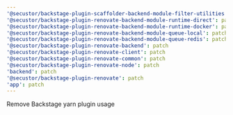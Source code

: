 ```yaml
---
'@secustor/backstage-plugin-scaffolder-backend-module-filter-utilities': patch
'@secustor/backstage-plugin-renovate-backend-module-runtime-direct': patch
'@secustor/backstage-plugin-renovate-backend-module-runtime-docker': patch
'@secustor/backstage-plugin-renovate-backend-module-queue-local': patch
'@secustor/backstage-plugin-renovate-backend-module-queue-redis': patch
'@secustor/backstage-plugin-renovate-backend': patch
'@secustor/backstage-plugin-renovate-client': patch
'@secustor/backstage-plugin-renovate-common': patch
'@secustor/backstage-plugin-renovate-node': patch
'backend': patch
'@secustor/backstage-plugin-renovate': patch
'app': patch
---
```


Remove Backstage yarn plugin usage
